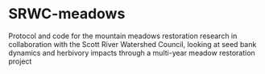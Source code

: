 # SRWC-meadows
Protocol and code for the mountain meadows restoration research in collaboration with the Scott River Watershed Council, looking at seed bank dynamics and herbivory impacts through a multi-year meadow restoration project 
